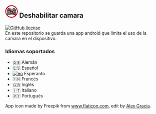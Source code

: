## <img alt="app-icon" src=".github/img/app-icon.png" width="40" height="40"> Deshabilitar camara
<!-- shileds -->
<a href="LICENSE.md"><img alt="GitHub license" src="https://img.shields.io/github/license/AlexGracia/Deshabilitar-camara?style=flat-square"></a>
<br>En este repositorio se guarda una app android que limita el uso de la camara en el dispositivo.

### Idiomas soportados
* :de: Alemán
* :es: Español
* <a title="Orzetto [LGPL (http://www.gnu.org/licenses/lgpl.html)], via Wikimedia Commons" href="https://commons.wikimedia.org/wiki/File:Nuvola_Esperantujo_flag.svg"><img alt="eo" src="https://upload.wikimedia.org/wikipedia/commons/7/78/Nuvola_Esperantujo_flag.svg" width="17" height="17"></a> Esperanto
* :fr: Francés
* :uk: Inglés
* :it: Italiano
* 🇵🇹 Portugués

App icon made by Freepik from www.flaticon.com, edit by [Alex Gracia](https://github.com/AlexGracia).

